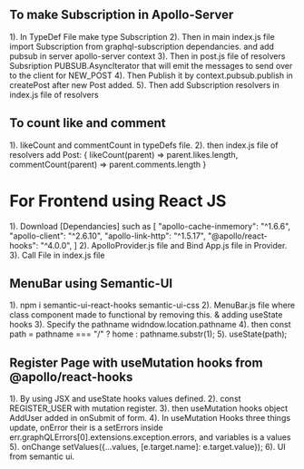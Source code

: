 ## To make Subscription in Apollo-Server

1). In TypeDef File make type Subscription
2). Then in main index.js file import Subscription from graphql-subscription dependancies. and add pubsub in server apollo-server context
3). Then in post.js file of resolvers Subsription PUBSUB.AsyncIterator that will emit the messages to send over to the client for NEW_POST
4). Then Publish it by context.pubsub.publish in createPost after new Post added.
5). Then add Subscription resolvers in index.js file of resolvers

## To count like and comment

1). likeCount and commentCount in typeDefs file.
2). then index.js file of resolvers add Post: {
likeCount(parent) => parent.likes.length,
commentCount(parent) => parent.comments.length
}

# For Frontend using React JS

1). Download [Dependancies] such as
[
"apollo-cache-inmemory": "^1.6.6",
"apollo-client": "^2.6.10",
"apollo-link-http": "^1.5.17",
"@apollo/react-hooks": "^4.0.0",
]
2). ApolloProvider.js file and Bind App.js file in Provider.
3). Call File in index.js file

## MenuBar using Semantic-UI

1). npm i semantic-ui-react-hooks semantic-ui-css
2). MenuBar.js file where class component made to functional by removing this. & adding useState hooks
3). Specify the pathname widndow.location.pathname
4). then const path = pathname === "/" ? home : pathname.substr(1);
5). useState(path);

## Register Page with useMutation hooks from @apollo/react-hooks

1). By using JSX and useState hooks values defined.
2). const REGISTER_USER with mutation register.
3). then useMutation hooks object AddUser added in onSubmit of form.
4). In useMutation Hooks three things update, onError their is a setErrors inside err.graphQLErrors[0].extensions.exception.errors, and variables is a values
5). onChange setValues({...values, [e.target.name]: e.target.value});
6). UI from semantic ui.
